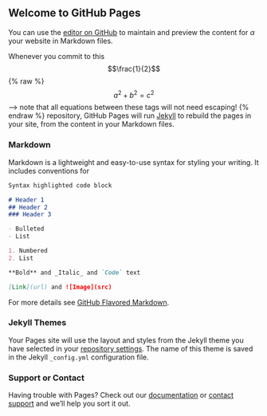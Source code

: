 ## Welcome to GitHub Pages

You can use the [editor on GitHub](https://github.com/ercatcher/ercatcher.github.io/edit/master/README.md) to maintain and preview the content for $\alpha$  your website in Markdown files.

Whenever you commit to this 
$$\frac{1}{2}$$
 {% raw %}
  $$a^2 + b^2 = c^2$$ --> note that all equations between these tags will not need escaping! 
 {% endraw %}
repository, GitHub Pages will run [Jekyll](https://jekyllrb.com/) to rebuild the pages in your site, from the content in your Markdown files.

### Markdown

Markdown is a lightweight and easy-to-use syntax for styling your writing. It includes conventions for

```markdown
Syntax highlighted code block

# Header 1
## Header 2
### Header 3

- Bulleted
- List

1. Numbered
2. List

**Bold** and _Italic_ and `Code` text

[Link](url) and ![Image](src)
```

For more details see [GitHub Flavored Markdown](https://guides.github.com/features/mastering-markdown/).

### Jekyll Themes

Your Pages site will use the layout and styles from the Jekyll theme you have selected in your [repository settings](https://github.com/ercatcher/ercatcher.github.io/settings). The name of this theme is saved in the Jekyll `_config.yml` configuration file.

### Support or Contact

Having trouble with Pages? Check out our [documentation](https://help.github.com/categories/github-pages-basics/) or [contact support](https://github.com/contact) and we’ll help you sort it out.
